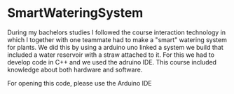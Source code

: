 # SmartWateringSystem
During my bachelors studies I followed the course interaction technology in which I together with one teammate had to make a "smart" watering system for plants. We did this by using a arduino uno linked a system we build that included a water reservoir with a straw attached to it. For this we had to develop code in C++ and we used the adruino IDE. This course included knowledge about both hardware and software.

For opening this code, please use the Arduino IDE
